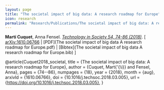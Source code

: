 ```yaml
---
layout: page
title: "The societal impact of big data: A research roadmap for Europe"
icon: research
permalink: "Research/Publications/The societal impact of big data: A research roadmap for Europe"
---
```


**Martí Cuquet**, Anna Fensel. 
_[Technology in Society 54, 74-86 (2018)](https://doi.org/10.1016/j.techsoc.2018.03.005)_.
[ [arXiv:1610.06766](http://arxiv.org/abs/1610.06766)
| [PDF](The societal impact of big data A research roadmap for Europe.pdf)
| [Bibtex](The societal impact of big data A research roadmap for Europe.bib) ]

@article{Cuquet2018_societal,
  title = {The societal impact of big data: A research roadmap for Europe},
  author = {Cuquet, Mart{\'{\i}} and Fensel, Anna},
  pages = {74--86},
  numpages = {18},
  year = {2018},
  month = {aug},
  arxivId = {1610.06766},
  doi = {10.1016/j.techsoc.2018.03.005},
  url = {https://doi.org/10.1016/j.techsoc.2018.03.005},
}
